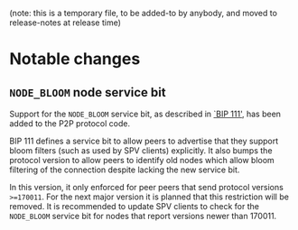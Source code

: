 (note: this is a temporary file, to be added-to by anybody, and moved to
release-notes at release time)

Notable changes
===============

`NODE_BLOOM` node service bit
------------------------------

Support for the `NODE_BLOOM` service bit, as described in [`BIP
111'](https://github.com/bitcoin/bips/blob/master/bip-0111.mediawiki), has been
added to the P2P protocol code.

BIP 111 defines a service bit to allow peers to advertise that they support
bloom filters (such as used by SPV clients) explicitly. It also bumps the protocol
version to allow peers to identify old nodes which allow bloom filtering of the
connection despite lacking the new service bit.

In this version, it only enforced for peer peers that send protocol versions
`>=170011`. For the next major version it is planned that this restriction will be
removed. It is recommended to update SPV clients to check for the `NODE_BLOOM`
service bit for nodes that report versions newer than 170011.
